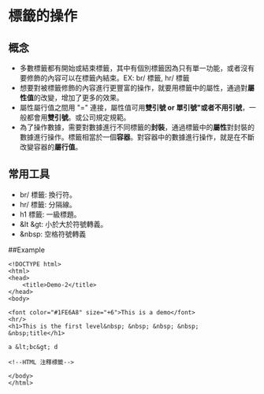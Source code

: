 # 標籤的操作

## 概念
- 多數標籤都有開始或結束標籤，其中有個別標籤因為只有單一功能，或者沒有要修飾的內容可以在標籤內結束。EX: br/ 標籤, hr/ 標籤
- 想要對被標籤修飾的內容進行更豐富的操作，就要用標籤中的屬性，通過對**屬性值**的改變，增加了更多的效果。
- 屬性屬行值之間用 "=" 連接，屬性值可用**雙引號 or 單引號"或者不用引號**，一般都會用**雙引號**。或公司規定規範。
- 為了操作數據，需要對數據進行不同標籤的**封裝**，通過標籤中的**屬性**對封裝的數據進行操作。標籤相當於一個**容器**。對容器中的數據進行操作，就是在不斷改變容器的**屬行值**。

## 常用工具
- br/ 標籤: 換行符。
- hr/ 標籤: 分隔線。
- h1 標籤: 一級標題。
- &lt &gt: 小於大於符號轉義。
- &nbsp: 空格符號轉義

##Example
```
<!DOCTYPE html>
<html>
<head>
	<title>Demo-2</title>
</head>
<body>

<font color="#1FE6A8" size="+6">This is a demo</font>
<hr/>
<h1>This is the first level&nbsp; &nbsp; &nbsp; &nbsp; &nbsp;title</h1>

a &lt;bc&gt; d

<!--HTML 注釋標籤-->

</body>
</html>
```
